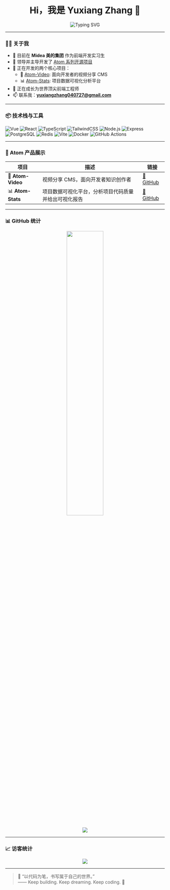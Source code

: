 <h1 align="center">Hi，我是 Yuxiang Zhang 👋</h1>

<p align="center">
  <img src="https://readme-typing-svg.demolab.com?font=Fira+Code&size=24&duration=3000&pause=1000&center=true&width=435&lines=前端开发工程师🚀;Atom 项目发起人👑;正在实习于美的集团🏢;热爱开源 ❤️;全栈成长中🔥" alt="Typing SVG" />
</p>

---

### 🧑‍💻 关于我

- 💼 目前在 **Midea 美的集团** 作为前端开发实习生  
- 🧠 领导并主导开发了 [Atom 系列开源项目](#atom-产品展示)  
- 🚀 正在开发的两个核心项目：
  - 🎥 [Atom-Video](https://github.com/FightingTrip/atom-video): 面向开发者的视频分享 CMS
  - 📊 [Atom-Stats](https://github.com/FightingTrip/atom-stats): 项目数据可视化分析平台  
- 🌱 正在成长为世界顶尖前端工程师  
- 📫 联系我：**yuxiangzhang040727@gmail.com**

---

### 📦 技术栈与工具

![Vue](https://img.shields.io/badge/Vue-35495E?style=for-the-badge&logo=vue.js&logoColor=4FC08D)
![React](https://img.shields.io/badge/React-20232A?style=for-the-badge&logo=react&logoColor=61DAFB)
![TypeScript](https://img.shields.io/badge/TS-007ACC?style=for-the-badge&logo=typescript)
![TailwindCSS](https://img.shields.io/badge/TailwindCSS-38B2AC?style=for-the-badge&logo=tailwind-css)
![Node.js](https://img.shields.io/badge/Node.js-339933?style=for-the-badge&logo=nodedotjs&logoColor=white)
![Express](https://img.shields.io/badge/Express.js-000000?style=for-the-badge&logo=express)
![PostgreSQL](https://img.shields.io/badge/PostgreSQL-336791?style=for-the-badge&logo=postgresql)
![Redis](https://img.shields.io/badge/Redis-DC382D?style=for-the-badge&logo=redis)
![Vite](https://img.shields.io/badge/Vite-646CFF?style=for-the-badge&logo=vite)
![Docker](https://img.shields.io/badge/Docker-2496ED?style=for-the-badge&logo=docker)
![GitHub Actions](https://img.shields.io/badge/GitHub_Actions-2088FF?style=for-the-badge&logo=github-actions)

---

### 🚀 Atom 产品展示

| 项目 | 描述 | 链接 |
|------|------|------|
| 🎥 **Atom-Video** | 视频分享 CMS，面向开发者知识创作者 | [🔗 GitHub](https://github.com/FightingTrip/atom-video) |
| 📊 **Atom-Stats** | 项目数据可视化平台，分析项目代码质量并给出可视化报告 | [🔗 GitHub](https://github.com/FightingTrip/atom-stats) |

---

### 📊 GitHub 统计

<p align="center">
  <img src="https://github-readme-stats.vercel.app/api?username=zjtdzyx&show_icons=true&theme=radical" width="48%" />
</p>

<p align="center">
  <img src="https://github-readme-activity-graph.vercel.app/graph?username=zjtdzyx&theme=react-dark" />
</p>

---

### 📈 访客统计

<p align="center">
  <img src="https://komarev.com/ghpvc/?username=zjtdzyx&style=flat-square&color=blue" />
</p>

---

> 💬 “以代码为笔，书写属于自己的世界。”  
> —— Keep building. Keep dreaming. Keep coding. 🚀

